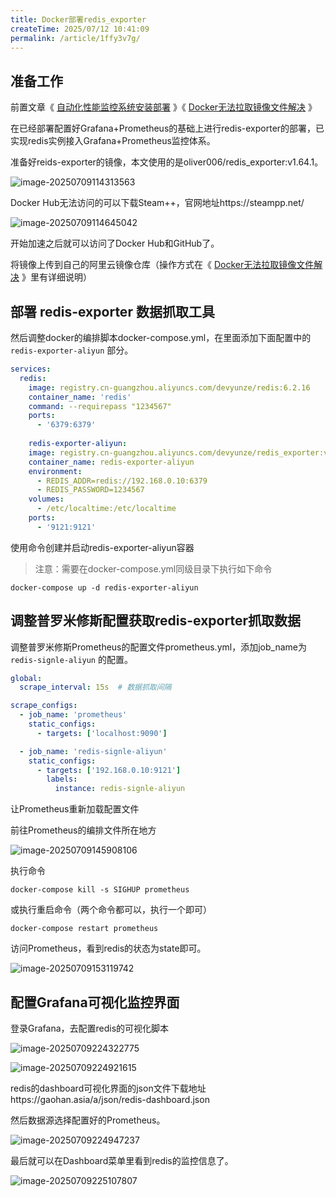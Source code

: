 ```yaml
---
title: Docker部署redis_exporter
createTime: 2025/07/12 10:41:09
permalink: /article/1ffy3v7g/
---
```



<!-- more -->

## 准备工作

前置文章《 [自动化性能监控系统安装部署](343.自动化性能监控系统安装部署.md) 》《 [Docker无法拉取镜像文件解决](322.Docker无法拉取镜像文件解决.md) 》

在已经部署配置好Grafana+Prometheus的基础上进行redis-exporter的部署，已实现redis实例接入Grafana+Prometheus监控体系。

准备好reids-exporter的镜像，本文使用的是oliver006/redis_exporter:v1.64.1。

![image-20250709114313563](images/image-20250709114313563.png)

Docker Hub无法访问的可以下载Steam++，官网地址https://steampp.net/

![image-20250709114645042](images/image-20250709114645042.png)

开始加速之后就可以访问了Docker Hub和GitHub了。

将镜像上传到自己的阿里云镜像仓库（操作方式在《 [Docker无法拉取镜像文件解决](322.Docker无法拉取镜像文件解决.md) 》里有详细说明）

## 部署 redis-exporter 数据抓取工具

然后调整docker的编排脚本docker-compose.yml，在里面添加下面配置中的 `redis-exporter-aliyun` 部分。

```yaml
services:
  redis:
    image: registry.cn-guangzhou.aliyuncs.com/devyunze/redis:6.2.16
    container_name: 'redis'
    command: --requirepass "1234567"
    ports:
      - '6379:6379'
      
	redis-exporter-aliyun:
    image: registry.cn-guangzhou.aliyuncs.com/devyunze/redis_exporter:v1.64.1
    container_name: redis-exporter-aliyun
    environment: 
      - REDIS_ADDR=redis://192.168.0.10:6379
      - REDIS_PASSWORD=1234567
    volumes:
      - /etc/localtime:/etc/localtime
    ports:
      - '9121:9121'
```



使用命令创建并启动redis-exporter-aliyun容器

> 注意：需要在docker-compose.yml同级目录下执行如下命令

```shell
docker-compose up -d redis-exporter-aliyun
```



## 调整普罗米修斯配置获取redis-exporter抓取数据

调整普罗米修斯Prometheus的配置文件prometheus.yml，添加job_name为 `redis-signle-aliyun` 的配置。

```yaml
global:
  scrape_interval: 15s  # 数据抓取间隔

scrape_configs: 
  - job_name: 'prometheus'
    static_configs: 
      - targets: ['localhost:9090']

  - job_name: 'redis-signle-aliyun'
    static_configs:
      - targets: ['192.168.0.10:9121']
        labels:
          instance: redis-signle-aliyun
```



让Prometheus重新加载配置文件

前往Prometheus的编排文件所在地方

![image-20250709145908106](images/image-20250709145908106.png)

执行命令

```shell
docker-compose kill -s SIGHUP prometheus
```

或执行重启命令（两个命令都可以，执行一个即可）

```shell
docker-compose restart prometheus
```



访问Prometheus，看到redis的状态为state即可。

![image-20250709153119742](images/image-20250709153119742.png)



## 配置Grafana可视化监控界面

登录Grafana，去配置redis的可视化脚本

![image-20250709224322775](images/image-20250709224322775.png)

![image-20250709224921615](images/image-20250709224921615.png)

redis的dashboard可视化界面的json文件下载地址https://gaohan.asia/a/json/redis-dashboard.json

然后数据源选择配置好的Prometheus。

![image-20250709224947237](images/image-20250709224947237.png)

最后就可以在Dashboard菜单里看到redis的监控信息了。

![image-20250709225107807](images/image-20250709225107807.png)